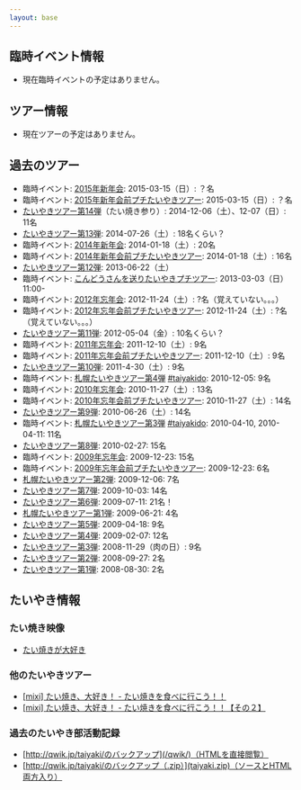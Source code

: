 ```yaml
---
layout: base
---
```


## 臨時イベント情報

  * 現在臨時イベントの予定はありません。

## ツアー情報

  * 現在ツアーの予定はありません。

## 過去のツアー

  * 臨時イベント: [2015年新年会](/party/new-year-2015.html): 2015-03-15（日）: ？名
  * 臨時イベント: [2015年新年会前プチたいやきツアー](/tour/petit-before-new-year-party-2015.html): 2015-03-15（日）: ？名
  * [たいやきツアー第14弾](/tour/14.html)（たい焼き参り）: 2014-12-06（土）、12-07（日）: 11名
  * [たいやきツアー第13弾](/tour/13.html): 2014-07-26（土）: 18名くらい？
  * 臨時イベント: [2014年新年会](/party/new-year-2014.html): 2014-01-18（土）: 20名
  * 臨時イベント: [2014年新年会前プチたいやきツアー](/tour/petit-before-new-year-party-2014.html): 2014-01-18（土）: 16名
  * [たいやきツアー第12弾](/tour/12.html): 2013-06-22（土）
  * 臨時イベント: [こんどうさんを送りたいやきプチツアー](/tour/petit-kondo-2013.html): 2013-03-03（日）11:00-
  * 臨時イベント: [2012年忘年会](/party/end-year-2012.html): 2012-11-24（土）: ?名（覚えていない。。。）
  * 臨時イベント: [2012年忘年会前プチたいやきツアー](/tour/petit-before-end-year-party-2012.html): 2012-11-24（土）: ?名（覚えていない。。。）
  * [たいやきツアー第11弾](/tour/11.html): 2012-05-04（金）: 10名くらい？
  * 臨時イベント: [2011年忘年会](/party/end-year-2011.html): 2011-12-10（土）: 9名
  * 臨時イベント: [2011年忘年会前プチたいやきツアー](/tour/petit-before-end-year-party-2011.html): 2011-12-10（土）: 9名
  * [たいやきツアー第10弾](/tour/10.html): 2011-4-30（土）: 9名
  * 臨時イベント: [札幌たいやきツアー第4弾](/tour/taiyakido-4.html) [#taiyakido](https://twitter.com/search?q=%23taiyakido): 2010-12-05: 9名
  * 臨時イベント: [2010年忘年会](/party/end-year-2010.html): 2010-11-27（土）: 13名
  * 臨時イベント: [2010年忘年会前プチたいやきツアー](/tour/petit-before-end-year-party-2010.html): 2010-11-27（土）: 14名
  * [たいやきツアー第9弾](/tour/9.html): 2010-06-26（土）: 14名
  * 臨時イベント: [札幌たいやきツアー第3弾](/tour/taiyakido-4.html) [#taiyakido](https://twitter.com/search?q=%23taiyakido): 2010-04-10, 2010-04-11: 11名
  * [たいやきツアー第8弾](/tour/8.html): 2010-02-27: 15名
  * 臨時イベント: [2009年忘年会](/party/end-year-2009.html): 2009-12-23: 15名
  * 臨時イベント: [2009年忘年会前プチたいやきツアー](/tour/petit-before-end-year-party-2009.html): 2009-12-23: 6名
  * [札幌たいやきツアー第2弾](/tour/taiyakido-2.html): 2009-12-06: 7名
  * [たいやきツアー第7弾](/tour/7.html): 2009-10-03: 14名
  * [たいやきツアー第6弾](/tour/6.html): 2009-07-11: 21名！
  * [札幌たいやきツアー第1弾](/tour/taiyakido-1.html): 2009-06-21: 4名
  * [たいやきツアー第5弾](/tour/5.html): 2009-04-18: 9名
  * [たいやきツアー第4弾](/tour/4.html): 2009-02-07: 12名
  * [たいやきツアー第3弾](/tour/3.html): 2008-11-29（肉の日）: 9名
  * [たいやきツアー第2弾](/tour/2.html): 2008-09-27: 2名
  * [たいやきツアー第1弾](/tour/1.html): 2008-08-30: 2名

## たいやき情報

### たい焼き映像

  * [たい焼きが大好き](http://namiko-taiyaki.tumblr.com/)

### 他のたいやきツアー

  * [[mixi] たい焼き、大好き！ - たい焼きを食べに行こう！！](http://mixi.jp/view_event.pl?id=40956741&comm_id=18263)
  * [[mixi] たい焼き、大好き！ - たい焼きを食べに行こう！！【その２】](http://mixi.jp/view_event.pl?id=45739646&comm_id=18263)

### 過去のたいやき部活動記録

  * [http://qwik.jp/taiyaki/のバックアップ](/qwik/)（HTMLを直接閲覧）
  * [http://qwik.jp/taiyaki/のバックアップ（.zip）](taiyaki.zip)（ソースとHTML両方入り）
